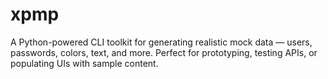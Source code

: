 # xpmp
A Python-powered CLI toolkit for generating realistic mock data — users, passwords, colors, text, and more. Perfect for prototyping, testing APIs, or populating UIs with sample content.
